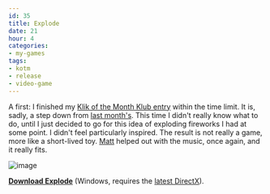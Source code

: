 ```yaml
---
id: 35
title: Explode
date: 21
hour: 4
categories:
- my-games
tags:
- kotm
- release
- video-game
---
```


A first: I finished my [Klik of the Month Klub entry](http://www.glorioustrainwrecks.com/node/264#comment-1410) within the time limit. It is, sadly, a step down from [last month's](http://blog.agj.cl/2008/11/17/where-feat-lofi/). This time I didn't really know what to do, until I just decided to go for this idea of exploding fireworks I had at some point. I didn't feel particularly inspired. The result is not really a game, more like a short-lived toy. [Matt](http://www.fireandrobot.com/) helped out with the music, once again, and it really fits.

![image](http://blog.agj.cl/wp-content/uploads/2008/12/explodescreen.png "Explode screenshot")

**[Download Explode](http://www.agj.cl/files/games/explode.zip)** (Windows, requires the [latest DirectX](http://www.softpedia.com/get/System/OS-Enhancements/DirectX-9.0c-Redistributable.shtml)).
